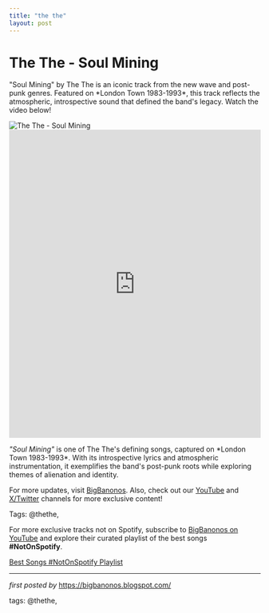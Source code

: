 ```yaml
---
title: "the the"
layout: post
---
```

<!-- Title of the Post -->
<h1 >The The - Soul Mining</h1> <!-- Introductory Text -->
<p >"Soul Mining" by The The is an iconic track from the new wave and post-punk genres. Featured on *London Town 1983-1993*, this track reflects the atmospheric, introspective sound that defined the band's legacy. Watch the video below!</p> <!-- Featured Image -->
<div > <img src="https://m.media-amazon.com/images/I/71OGNOidt9L._UF1000,1000_QL80_.jpg" alt="The The - Soul Mining" />
</div> <!-- YouTube Video Embed -->
<div > <iframe width="100%" height="617" src="https://www.youtube.com/embed/sHcYn5JhArA" title="Soul Mining" frameborder="0" allow="accelerometer; autoplay; clipboard-write; encrypted-media; gyroscope; picture-in-picture; web-share" referrerpolicy="strict-origin-when-cross-origin" allowfullscreen></iframe>
</div> <!-- Song Information -->
<div > <p><em>"Soul Mining"</em> is one of The The's defining songs, captured on *London Town 1983-1993*. With its introspective lyrics and atmospheric instrumentation, it exemplifies the band's post-punk roots while exploring themes of alienation and identity.</p>
</div> <!-- Footer Links -->
<div > <p>For more updates, visit <a href="https://bigbanonos.blogspot.com/" target="_blank">BigBanonos</a>. Also, check out our <a href="https://www.youtube.com/@BigBanonos" target="_blank">YouTube</a> and <a href="https://x.com/bigbanonos" target="_blank">X/Twitter</a> channels for more exclusive content!</p>
</div> <!-- Tags -->
<p >Tags: @thethe,</p>


<!--Subscribe and Playlist Links-->
<div>
    <p>For more exclusive tracks not on Spotify, subscribe to <a href="https://www.youtube.com/@BigBanonos" target="_blank">BigBanonos on YouTube</a> and explore their curated playlist of the best songs <strong>#NotOnSpotify</strong>.</p>
    <p><a href="https://www.youtube.com/playlist?list=PLtuNtuTatqI0kFahUCbtbfenC_ET5O_tr" target="_blank">Best Songs #NotOnSpotify Playlist<br /></a></p></div>

<hr />

<p><em>first posted by</em> <a href="https://bigbanonos.blogspot.com/" rel="noopener" target="_new">https://bigbanonos.blogspot.com/</a></p>

<p>tags: @thethe,</p>
